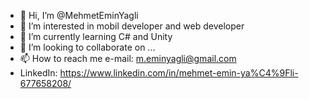 - 👋 Hi, I’m @MehmetEminYagli
- 👀 I’m interested in mobil developer and web developer
- 🌱 I’m currently learning C# and Unity
- 💞️ I’m looking to collaborate on ...
- 📫 How to reach me e-mail: m.eminyagli@gmail.com
- LinkedIn: https://www.linkedin.com/in/mehmet-emin-ya%C4%9Fli-677658208/

<!---
MehmetEminYagli/MehmetEminYagli is a ✨ special ✨ repository because its `README.md` (this file) appears on your GitHub profile.
You can click the Preview link to take a look at your changes.
--->

